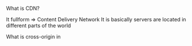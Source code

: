 What is CDN?

It fullform => Content Delivery Network
It is basically servers are located in different parts of the world 

What is cross-origin in <script> element?

crossorigin is an attribute used in HTML to define the CORS (Cross-Origin Resource Sharing) policy for an element, typically for scripts, stylesheets, images, videos, and other types of resources that can be loaded from external domains. CORS is a security feature implemented by web browsers to restrict web pages from making requests to a different domain than the one that served the original page.

Note: Type React and ReactDOM in console to see the whole api of react

Note => React.createElement(tag,{},whatToPut) //  {}=> to give attribute

Note=> React element is a simple js object , ReactDOM => helps in creating the HTML element


How to create a siblings in react? => by using array of children

React.createElement('div',{},[React.createElement(tag,{},''),React.createElement(tag,{},'')])